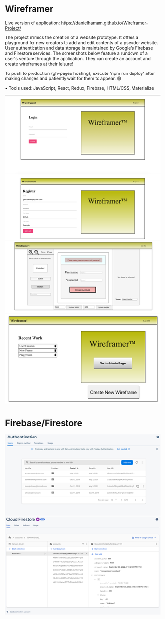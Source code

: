 # Wireframer

Live version of application: https://danielhamam.github.io/Wireframer-Project/

The project mimics the creation of a website prototype. It offers a playground for new creators to add and edit contents of a pseudo-website. User authentication and data storage is maintained by Google's Firebase and Firestore services. The screenshots below feature a rundown of a user's venture through the application. They can create an account and create wireframes at their leisure!

To push to production (gh-pages hosting), execute 'npm run deploy' after making changes and patiently wait for them to appear. 😅

•	Tools used:   JavaScript,   React,   Redux,   Firebase,   HTML/CSS,   Materialize


![](images/wireframer1.png)
![](images/wireframer2.png)
![](images/wireframer5.png)
![](images/wireframer6.png)

# Firebase/Firestore

![](images/wireframer3.png)
![](images/wireframer4.png)
